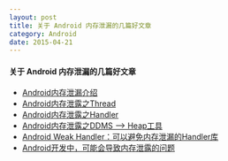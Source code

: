 ```yaml
---
layout: post
title: 关于 Android 内存泄漏的几篇好文章
category: Android
date: 2015-04-21
---   
```


#### 关于 Android 内存泄漏的几篇好文章   

- [Android内存泄漏介绍][1]   
- [Android内存泄露之Thread][2]   
- [Android内存泄露之Handler][3]   
- [Android内存泄露之DDMS –> Heap工具][4]   
- [Android Weak Handler：可以避免内存泄漏的Handler库][5]   
- [Android开发中，可能会导致内存泄露的问题][6]

[1]:http://www.jcodecraeer.com/a/anzhuokaifa/androidkaifa/2014/1122/2038.html   
[2]:http://jcodecraeer.com/a/anzhuokaifa/androidkaifa/2014/1122/2039.html   
[3]:http://jcodecraeer.com/a/anzhuokaifa/androidkaifa/2014/1122/2040.html   
[4]:http://jcodecraeer.com/a/anzhuokaifa/androidkaifa/2014/1122/2042.html   
[5]:http://jcodecraeer.com/a/anzhuokaifa/androidkaifa/2014/1123/2047.html   
[6]:http://www.jcodecraeer.com/a/anzhuokaifa/androidkaifa/2015/0517/2882.html   

